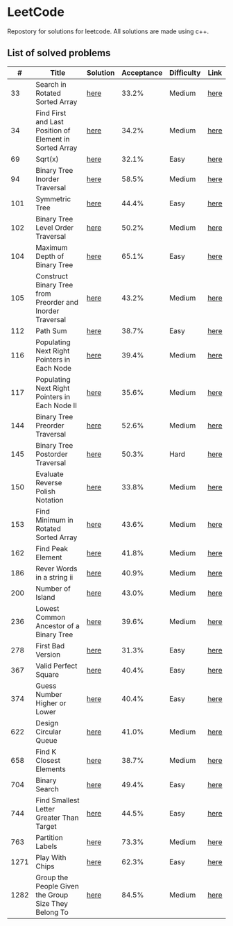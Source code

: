 # LeetCode

Repostory for solutions for leetcode. All solutions are made using c++.

## List of solved problems 

| __#__  | __Title__  | __Solution__  | __Acceptance__  | __Difficulty__  | __Link__  |
|---|---|---|---|---|---|
| 33  | Search in Rotated Sorted Array    | [here](https://github.com/Jumaruba/LeetCode/blob/master/searchInRotatedSortArray.cpp)  | 33.2%  | Medium  | [here](https://leetcode.com/problems/search-in-rotated-sorted-array)  |
| 34  | Find First and Last Position of Element in Sorted Array      | [here](https://github.com/Jumaruba/LeetCode/blob/master/firstAndLastSortedArray.cpp)   | 34.2%  | Medium  | [here](https://leetcode.com/problems/find-first-and-last-position-of-element-in-sorted-array)  |
| 69  | Sqrt(x) | [here](https://github.com/Jumaruba/LeetCode/blob/master/Sqrt(x).cpp)   | 32.1%   |Easy   | [here](https://leetcode.com/problems/sqrtx)  |
| 94  | Binary Tree Inorder Traversal   | [here](https://github.com/Jumaruba/LeetCode/blob/master/inOrder.cpp)   | 58.5%  | Medium  | [here](https://leetcode.com/problems/binary-tree-inorder-traversal)  |
| 101  | Symmetric Tree |[here](https://github.com/Jumaruba/LeetCode/blob/master/symmetricTree.cpp)    | 44.4%  | Easy  |[here](https://leetcode.com/problems/symmetric-tree)   |
| 102  | Binary Tree Level Order Traversal  |[here](https://github.com/Jumaruba/LeetCode/blob/master/levelOrder.cpp)    | 50.2%  | Medium  | [here](https://leetcode.com/problems/binary-tree-level-order-traversal)  |
| 104  | Maximum Depth of Binary Tree  | [here](https://github.com/Jumaruba/LeetCode/blob/master/maximumDepth_bottomUp.cpp)   | 65.1%  |Easy   |[here](https://leetcode.com/problems/maximum-depth-of-binary-tree)   |
| 105  | Construct Binary Tree from Preorder and Inorder Traversal  | [here](https://github.com/Jumaruba/LeetCode/blob/master/constructInorderPreoder.cpp)   | 43.2%  |Medium   |[here](https://leetcode.com/problems/construct-binary-tree-from-preorder-and-inorder-traversal)   |
| 112  | Path Sum  | [here](https://github.com/Jumaruba/LeetCode/blob/master/pathSum.cpp)   | 38.7%  | Easy  |[here](https://leetcode.com/problems/path-sum)   |
| 116  | Populating Next Right Pointers in Each Node   | [here](https://github.com/Jumaruba/LeetCode/blob/master/populatingNext.cpp)   | 39.4%  | Medium  |[here](https://leetcode.com/problems/populating-next-right-pointers-in-each-node)   |
| 117  | Populating Next Right Pointers in Each Node II   |[here](https://github.com/Jumaruba/LeetCode/blob/master/populatingNext_II_1.cpp)    | 35.6%  | Medium  | [here](https://leetcode.com/problems/populating-next-right-pointers-in-each-node-ii)  |
| 144  | Binary Tree Preorder Traversal   |[here](https://github.com/Jumaruba/LeetCode/blob/master/preOrder.cpp)    | 52.6%  | Medium  |[here](https://leetcode.com/problems/binary-tree-preorder-traversal)   |
| 145  | Binary Tree Postorder Traversal   | [here](https://github.com/Jumaruba/LeetCode/blob/master/postOrder.cpp)   | 50.3%  | Hard  |[here](https://leetcode.com/problems/binary-tree-postorder-traversal)   |
| 150  |  Evaluate Reverse Polish Notation  | [here](https://github.com/Jumaruba/LeetCode/blob/master/evaluateReversePolishNotation.cpp)   | 33.8%  | Medium  |[here](https://leetcode.com/problems/evaluate-reverse-polish-notation)   |
| 153  | Find Minimum in Rotated Sorted Array   |[here](https://github.com/Jumaruba/LeetCode/blob/master/findMinimunInSortedArray.cpp)    | 43.6%  |Medium   | [here](https://leetcode.com/problems/find-minimum-in-rotated-sorted-array)  |
| 162  | Find Peak Element  |[here](https://github.com/Jumaruba/LeetCode/blob/master/findPeakElement.cpp)    | 41.8%  | Medium  |[here](https://leetcode.com/problems/find-peak-element)   |
| 186  | Rever Words in a string ii | [here](https://github.com/Jumaruba/LeetCode/blob/master/reverse_string_II_aproach1.cpp) | 40.9% | Medium |[here](https://leetcode.com/problems/reverse-words-in-a-string-ii/)|
| 200  |  Number of Island   |[here](https://leetcode.com/problems/number-of-islands/)    | 43.0%  | Medium  | [here](https://github.com/Jumaruba/LeetCode/blob/master/numberofIsland.cpp)
| 236  |  Lowest Common Ancestor of a Binary Tree   |[here](https://github.com/Jumaruba/LeetCode/blob/master/lowestCommonAncestorBinaryTree.cpp)    | 39.6%  | Medium  |[here](https://leetcode.com/problems/lowest-common-ancestor-of-a-binary-tree)   |
| 278  | First Bad Version  | [here](https://github.com/Jumaruba/LeetCode/blob/master/firstBadVersion.cpp)   | 31.3%  |Easy   | [here](https://leetcode.com/problems/first-bad-version)  |
| 367  | Valid Perfect Square  |[here](https://github.com/Jumaruba/LeetCode/blob/master/validPerfectSquare.cpp)    | 40.4%  | Easy  |[here](https://leetcode.com/problems/valid-perfect-square)   |
| 374  | Guess Number Higher or Lower   | [here](https://github.com/Jumaruba/LeetCode/blob/master/guessNumberHigherOrLower.cpp)   | 40.4%  | Easy  | [here](https://leetcode.com/problems/guess-number-higher-or-lower)  |
| 622 | Design Circular Queue  |[here](https://github.com/Jumaruba/LeetCode/blob/master/circularQueue.cpp)    | 41.0%  |Medium   |[here](https://leetcode.com/problems/design-circular-queue)   |
| 658  | Find K Closest Elements  |[here](https://github.com/Jumaruba/LeetCode/blob/master/findKClosestElement.cpp)    | 38.7%  |Medium   |[here](https://leetcode.com/problems/find-k-closest-elements)   |
| 704  | Binary Search    |[here](https://github.com/Jumaruba/LeetCode/blob/master/binarySearch.cpp)    | 49.4%  | Easy  | [here](https://leetcode.com/problems/binary-search)  |
| 744  | Find Smallest Letter Greater Than Target   |[here](https://github.com/Jumaruba/LeetCode/blob/master/findSmallestLetterGreaterThanTarget.cpp)    | 44.5%  | Easy  |[here](https://leetcode.com/problems/find-smallest-letter-greater-than-target)   |
| 763 | Partition Labels | [here](https://github.com/Jumaruba/LeetCode/blob/master/partition_labels.cpp) | 73.3% | Medium | [here](https://leetcode.com/problems/partition-labels/)|
| 1271  | Play With Chips  |[here](https://github.com/Jumaruba/LeetCode/blob/master/playWithChips.cpp)    | 62.3%  | Easy  |[here](https://leetcode.com/contest/weekly-contest-157/problems/play-with-chips/)   |
|1282| Group the People Given the Group Size They Belong To |[here](https://github.com/Jumaruba/LeetCode/blob/master/groupThePeople.cpp) | 84.5% | Medium | [here](https://leetcode.com/contest/weekly-contest-166/problems/group-the-people-given-the-group-size-they-belong-to/) 



